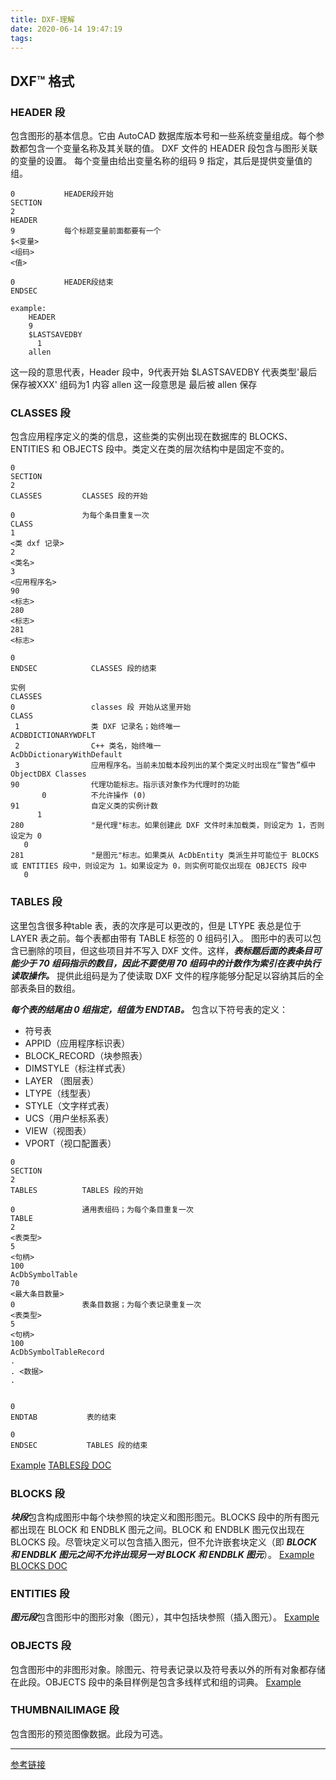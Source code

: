 ```yaml
---
title: DXF-理解
date: 2020-06-14 19:47:19
tags:
---
```

## DXF™ 格式

### HEADER 段
包含图形的基本信息。它由 AutoCAD 数据库版本号和一些系统变量组成。每个参数都包含一个变量名称及其关联的值。
DXF 文件的 HEADER 段包含与图形关联的变量的设置。
每个变量由给出变量名称的组码 9 指定，其后是提供变量值的组。

```
0           HEADER段开始
SECTION 
2
HEADER
9           每个标题变量前面都要有一个
$<变量>
<组码>
<值>

0           HEADER段结束
ENDSEC
```

```
example:
    HEADER
    9
    $LASTSAVEDBY
      1
    allen
```
这一段的意思代表，Header 段中，9代表开始 $LASTSAVEDBY 代表类型'最后保存被XXX' 组码为1 内容 allen 这一段意思是 最后被 allen 保存

### CLASSES 段
包含应用程序定义的类的信息，这些类的实例出现在数据库的 BLOCKS、ENTITIES 和 OBJECTS 段中。类定义在类的层次结构中是固定不变的。

```
0
SECTION
2
CLASSES         CLASSES 段的开始

0               为每个条目重复一次
CLASS
1
<类 dxf 记录>
2
<类名>
3
<应用程序名>
90
<标志>
280
<标志>
281
<标志>

0
ENDSEC            CLASSES 段的结束

实例
CLASSES 
0                 classes 段 开始从这里开始
CLASS
 1                类 DXF 记录名；始终唯一
ACDBDICTIONARYWDFLT
 2                C++ 类名，始终唯一 
AcDbDictionaryWithDefault
 3                应用程序名。当前未加载本段列出的某个类定义时出现在“警告”框中
ObjectDBX Classes
90                代理功能标志。指示该对象作为代理时的功能
       0          不允许操作 (0)
91                自定义类的实例计数
      1
280               "是代理"标志。如果创建此 DXF 文件时未加载类，则设定为 1，否则设定为 0
   0
281               "是图元"标志。如果类从 AcDbEntity 类派生并可能位于 BLOCKS 或 ENTITIES 段中，则设定为 1。如果设定为 0，则实例可能仅出现在 OBJECTS 段中
   0
```

### TABLES 段

这里包含很多种table 表，表的次序是可以更改的，但是 LTYPE 表总是位于 LAYER 表之前。每个表都由带有 TABLE 标签的 0 组码引入。
图形中的表可以包含已删除的项目，但这些项目并不写入 DXF 文件。这样，***表标题后面的表条目可能少于 70 组码指示的数目，因此不要使用 70 组码中的计数作为索引在表中执行读取操作。***
提供此组码是为了使读取 DXF 文件的程序能够分配足以容纳其后的全部表条目的数组。

***每个表的结尾由 0 组指定，组值为 ENDTAB。***
包含以下符号表的定义：
- 符号表
- APPID（应用程序标识表）
- BLOCK_RECORD（块参照表）
- DIMSTYLE（标注样式表）
- LAYER （图层表）
- LTYPE（线型表）
- STYLE（文字样式表）
- UCS（用户坐标系表）
- VIEW（视图表）
- VPORT（视口配置表）

```
0
SECTION
2
TABLES          TABLES 段的开始

0               通用表组码；为每个条目重复一次
TABLE
2
<表类型>
5
<句柄>
100
AcDbSymbolTable
70
<最大条目数量>
0               表条目数据；为每个表记录重复一次    
<表类型>
5
<句柄>
100
AcDbSymbolTableRecord
.
. <数据>
.


0
ENDTAB           表的结束

0
ENDSEC           TABLES 段的结束
```
[Example](http://docs.autodesk.com/ACD/2011/CHS/filesDXF/WS1a9193826455f5ff18cb41610ec0a2e719-7961.htm)
[TABLES段 DOC](http://docs.autodesk.com/ACD/2011/CHS/filesDXF/WSfacf1429558a55de185c428100849a0ab7-5e1a.htm)

### BLOCKS 段
***块段***包含构成图形中每个块参照的块定义和图形图元。BLOCKS 段中的所有图元都出现在 BLOCK 和 ENDBLK 图元之间。BLOCK 和 ENDBLK 图元仅出现在 BLOCKS 段。尽管块定义可以包含插入图元，但不允许嵌套块定义（即 ***BLOCK 和 ENDBLK 图元之间不允许出现另一对 BLOCK 和 ENDBLK 图元***）。
[Example](http://docs.autodesk.com/ACD/2011/CHS/filesDXF/WS1a9193826455f5ff18cb41610ec0a2e719-795f.htm)
[BLOCKS DOC](http://docs.autodesk.com/ACD/2011/CHS/filesDXF/WSfacf1429558a55de185c428100849a0ab7-5e01.htm)

### ENTITIES 段
***图元段***包含图形中的图形对象（图元），其中包括块参照（插入图元）。
[Example](http://docs.autodesk.com/ACD/2011/CHS/filesDXF/WS1a9193826455f5ff18cb41610ec0a2e719-795d.htm)
### OBJECTS 段
包含图形中的非图形对象。除图元、符号表记录以及符号表以外的所有对象都存储在此段。OBJECTS 段中的条目样例是包含多线样式和组的词典。
[Example](http://docs.autodesk.com/ACD/2011/CHS/filesDXF/WS1a9193826455f5ff18cb41610ec0a2e719-795b.htm)
### THUMBNAILIMAGE 段
包含图形的预览图像数据。此段为可选。

---
[参考链接](http://docs.autodesk.com/ACD/2011/CHS/filesDXF/WS1a9193826455f5ff18cb41610ec0a2e719-7a6f.htm)



